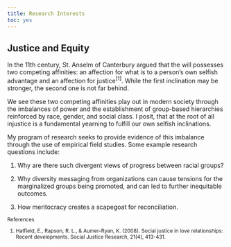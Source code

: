 ```yaml
---
title: Research Interests
toc: yes
---
```


## Justice and Equity

In the 11th century, St. Anselm of Canterbury argued that the will possesses two competing affinities: an affection for what is to a person’s own selfish advantage and an affection for justice<sup>[1]</sup>. While the first inclination may be stronger, the second one is not far behind.

We see these two competing affinities play out in modern society through the imbalances of power and the establishment of group-based hierarchies reinforced by race, gender, and social class. I posit, that at the root of all injustice is a fundamental yearning to fulfill our own selfish inclinations. 

My program of research seeks to provide evidence of this imbalance through the use of empirical field studies. Some example research questions include:

1. Why are there such divergent views of progress between racial groups?

2. Why diversity messaging from organizations can cause tensions for the marginalized groups being promoted, and can led to further inequitable outcomes.

3. How meritocracy creates a scapegoat for reconciliation.




<sup>
References

1. Hatfield, E., Rapson, R. L., & Aumer-Ryan, K. (2008). Social justice in love relationships: Recent developments. Social Justice Research, 21(4), 413-431.




</sup>
